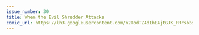 ```yaml
---
issue_number: 30
title: When the Evil Shredder Attacks
comic_url: https://lh3.googleusercontent.com/n2TodTZ4d1hE4jtGJK_FRrsbbs30t9zI8leFvAS1PirZePdiQQDEa6pSAgOfpA3RWqLYclSOhbnjFN7pHX5at2dX-BGnia4fIu5L2WXw75Nrh38QMOzkhJ1vOomoSYmz-aRjqas5Bg=w1200
---
```

